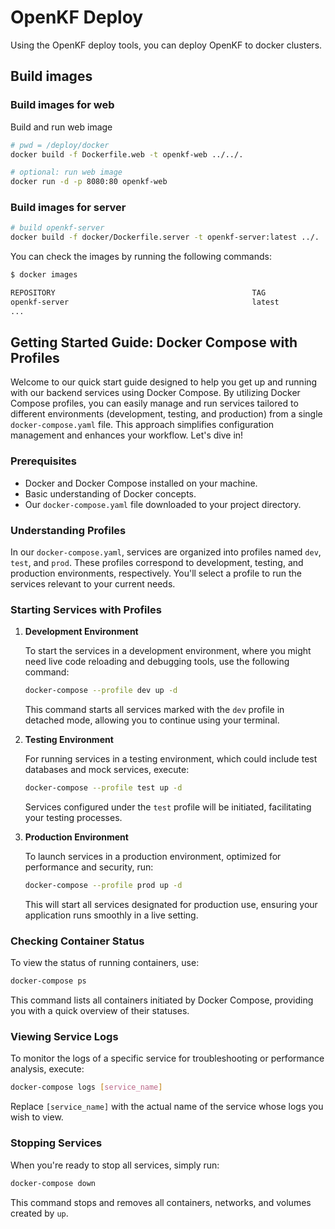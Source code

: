 # OpenKF Deploy

Using the OpenKF deploy tools, you can deploy OpenKF to docker clusters.

## Build images

### Build images for web

Build and run web image

```bash
# pwd = /deploy/docker
docker build -f Dockerfile.web -t openkf-web ../../.

# optional: run web image
docker run -d -p 8080:80 openkf-web
```

### Build images for server

```bash
# build openkf-server
docker build -f docker/Dockerfile.server -t openkf-server:latest ../.
```

You can check the images by running the following commands:
```bash
$ docker images

REPOSITORY                                            TAG                 IMAGE ID       CREATED              SIZE
openkf-server                                         latest              f1676becc5ce   About a minute ago   60.5MB
...
```

## Getting Started Guide: Docker Compose with Profiles

Welcome to our quick start guide designed to help you get up and running with our backend services using Docker Compose. By utilizing Docker Compose profiles, you can easily manage and run services tailored to different environments (development, testing, and production) from a single `docker-compose.yaml` file. This approach simplifies configuration management and enhances your workflow. Let's dive in!

### Prerequisites

- Docker and Docker Compose installed on your machine.
- Basic understanding of Docker concepts.
- Our `docker-compose.yaml` file downloaded to your project directory.

### Understanding Profiles

In our `docker-compose.yaml`, services are organized into profiles named `dev`, `test`, and `prod`. These profiles correspond to development, testing, and production environments, respectively. You'll select a profile to run the services relevant to your current needs.

### Starting Services with Profiles

1. **Development Environment**

   To start the services in a development environment, where you might need live code reloading and debugging tools, use the following command:

   ```bash
   docker-compose --profile dev up -d
   ```

   This command starts all services marked with the `dev` profile in detached mode, allowing you to continue using your terminal.

2. **Testing Environment**

   For running services in a testing environment, which could include test databases and mock services, execute:

   ```bash
   docker-compose --profile test up -d
   ```

   Services configured under the `test` profile will be initiated, facilitating your testing processes.

3. **Production Environment**

   To launch services in a production environment, optimized for performance and security, run:

   ```bash
   docker-compose --profile prod up -d
   ```

   This will start all services designated for production use, ensuring your application runs smoothly in a live setting.

### Checking Container Status

To view the status of running containers, use:

```bash
docker-compose ps
```

This command lists all containers initiated by Docker Compose, providing you with a quick overview of their statuses.

### Viewing Service Logs

To monitor the logs of a specific service for troubleshooting or performance analysis, execute:

```bash
docker-compose logs [service_name]
```

Replace `[service_name]` with the actual name of the service whose logs you wish to view.

### Stopping Services

When you're ready to stop all services, simply run:

```bash
docker-compose down
```

This command stops and removes all containers, networks, and volumes created by `up`.